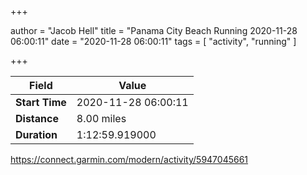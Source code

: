 +++

author = "Jacob Hell"
title = "Panama City Beach Running 2020-11-28 06:00:11"
date = "2020-11-28 06:00:11"
tags = [
    "activity", "running"
]

+++

<!--more-->

|Field  |Value  |
|--- | --- |
|**Start Time**|2020-11-28 06:00:11|
|**Distance**|8.00 miles|
|**Duration**|1:12:59.919000|

https://connect.garmin.com/modern/activity/5947045661